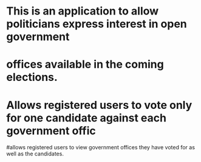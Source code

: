 # This is an application to allow politicians express interest in open government
# offices available in the coming elections.
# Allows registered users to vote only for one candidate against each  government offic
#allows registered users to view government offices they have voted for as well as the candidates.
